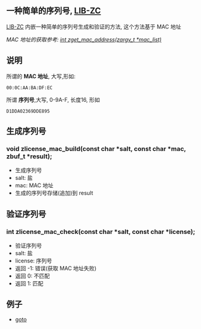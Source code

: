 
## 一种简单的序列号, [LIB-ZC](./README.md)

[LIB-ZC](./README.md) 内嵌一种简单的序列号生成和验证的方法,
这个方法基于 MAC 地址

_MAC 地址的获取参考: [int zget_mac_address(zargv_t *mac_list)](./dns.md)_

## 说明

所谓的 **MAC 地址**, 大写,形如:

```
00:0C:AA:BA:DF:EC
```

所谓 **序列号**,大写, 0-9A-F, 长度16, 形如

```
D1DDA02369DDE895
```

## 生成序列号

### void zlicense_mac_build(const char *salt, const char *mac, zbuf_t *result);

* 生成序列号
* salt: 盐
* mac: MAC 地址
* 生成的序列号存储(追加)到 result

## 验证序列号

### int zlicense_mac_check(const char *salt, const char *license);

* 验证序列号
* salt: 盐
* license: 序列号
* 返回 -1: 错误(获取 MAC 地址失败)
* 返回 0: 不匹配
* 返回 1: 匹配

## 例子

* [goto](../sample/stdlib/license.c)


